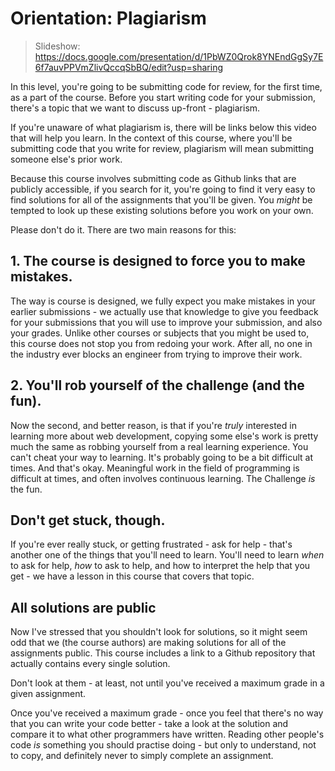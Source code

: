 # Orientation: Plagiarism

> Slideshow: https://docs.google.com/presentation/d/1PbWZ0Qrok8YNEndGgSy7E6f7auvPPVmZlivQccqSbBQ/edit?usp=sharing

In this level, you're going to be submitting code for review, for the first time, as a part of the course. Before you start writing code for your submission, there's a topic that we want to discuss up-front - plagiarism.

If you're unaware of what plagiarism is, there will be links below this video that will help you learn. In the context of this course, where you'll be submitting code that you write for review, plagiarism will mean submitting someone else's prior work.

Because this course involves submitting code as Github links that are publicly accessible, if you search for it, you're going to find it very easy to find solutions for all of the assignments that you'll be given. You _might_ be tempted to look up these existing solutions before you work on your own.

Please don't do it. There are two main reasons for this:

## 1. The course is designed to force you to make mistakes.

The way is course is designed, we fully expect you make mistakes in your earlier submissions - we actually use that knowledge to give you feedback for your submissions that you will use to improve your submission, and also your grades. Unlike other courses or subjects that you might be used to, this course does not stop you from redoing your work. After all, no one in the industry ever blocks an engineer from trying to improve their work.

## 2. You'll rob yourself of the challenge (and the fun).

Now the second, and better reason, is that if you're _truly_ interested in learning more about web development, copying some else's work is pretty much the same as robbing yourself from a real learning experience. You can't cheat your way to learning. It's probably going to be a bit difficult at times. And that's okay. Meaningful work in the field of programming is difficult at times, and often involves continuous learning. The Challenge _is_ the fun.

## Don't get stuck, though.

If you're ever really stuck, or getting frustrated - ask for help - that's another one of the things that you'll need to learn. You'll need to learn _when_ to ask for help, _how_ to ask to help, and how to interpret the help that you get - we have a lesson in this course that covers that topic.

## All solutions are public

Now I've stressed that you shouldn't look for solutions, so it might seem odd that we (the course authors) are making solutions for all of the assignments public. This course includes a link to a Github repository that actually contains every single solution.

Don't look at them - at least, not until you've received a maximum grade in a given assignment.

Once you've received a maximum grade - once you feel that there's no way that you can write your code better - take a look at the solution and compare it to what other programmers have written. Reading other people's code _is_ something you should practise doing - but only to understand, not to copy, and definitely never to simply complete an assignment.
